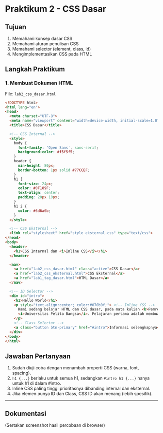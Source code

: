 # Praktikum 2 - CSS Dasar

## Tujuan
1. Memahami konsep dasar CSS
2. Memahami aturan penulisan CSS
3. Memahami selector (element, class, id)
4. Mengimplementasikan CSS pada HTML

## Langkah Praktikum

### 1. Membuat Dokumen HTML
File: `lab2_css_dasar.html`

```html
<!DOCTYPE html>
<html lang="en">
<head>
  <meta charset="UTF-8">
  <meta name="viewport" content="width=device-width, initial-scale=1.0">
  <title>CSS Dasar</title>

  <!-- CSS Internal -->
  <style>
    body {
      font-family: 'Open Sans', sans-serif;
      background-color: #f5f5f5;
    }
    header {
      min-height: 80px;
      border-bottom: 1px solid #77CCEF;
    }
    h1 {
      font-size: 24px;
      color: #0F189F;
      text-align: center;
      padding: 20px 10px;
    }
    h1 i {
      color: #6d6a6b;
    }
  </style>

  <!-- CSS Eksternal -->
  <link rel="stylesheet" href="style_eksternal.css" type="text/css">
</head>
<body>
  <header>
    <h1>CSS Internal dan <i>Inline CSS</i></h1>
  </header>

  <nav>
    <a href="lab2_css_dasar.html" class="active">CSS Dasar</a>
    <a href="lab2_css_eksternal.html">CSS Eksternal</a>
    <a href="lab1_tag_dasar.html">HTML Dasar</a>
  </nav>

  <!-- ID Selector -->
  <div id="intro">
    <h1>Hello World</h1>
    <p style="text-align:center; color:#070b0f;"> <!-- Inline CSS -->
      Kami sedang belajar HTML dan CSS dasar, pada mata kuliah <b>Pemrograman Web</b> di 
      <i>Universitas Pelita Bangsa</i>. Pelajaran pertama adalah membuat tampilan web sederhana.
    </p>
    <!-- Class Selector -->
    <a class="button btn-primary" href="#intro">Informasi selengkapnya</a>
  </div>
</body>
</html>
```

## Jawaban Pertanyaan
1. Sudah diuji coba dengan menambah properti CSS (warna, font, spacing).  
2. `h1 {...}` berlaku untuk semua h1, sedangkan `#intro h1 {...}` hanya untuk h1 di dalam #intro.  
3. Inline CSS paling tinggi prioritasnya dibanding internal dan eksternal.  
4. Jika elemen punya ID dan Class, CSS ID akan menang (lebih spesifik).  

---

## Dokumentasi
(Sertakan screenshot hasil percobaan di browser)
